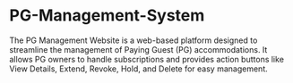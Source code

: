 # PG-Management-System
The PG Management Website is a web-based platform designed to streamline the management of Paying Guest (PG) accommodations. It allows PG owners to handle subscriptions and provides action buttons like View Details, Extend, Revoke, Hold, and Delete for easy management.
